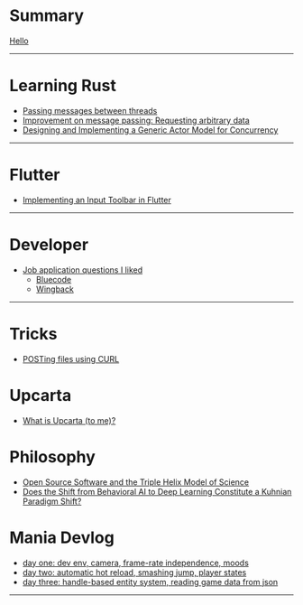 # Summary
[Hello](./posts/hello.md)

----

# Learning Rust
- [Passing messages between threads](./posts/rust/001_mpbt.md)
- [Improvement on message passing: Requesting arbitrary data](./posts/rust/002_requesting_arbitrary_data.md)
- [Designing and Implementing a Generic Actor Model for Concurrency](./posts/rust/003_generic_actor_model.md)

----

# Flutter
- [Implementing an Input Toolbar in Flutter](./posts/flutter/001_input_toolbar.md)
----

# Developer
- [Job application questions I liked](./posts/developer/001_good_qs/gq.md)
  - [Bluecode](./posts/developer/001_good_qs/bluecode.md)
  - [Wingback](./posts/developer/001_good_qs/wingback.md) 
<!-- - [Dev surveys]() -->
<!-- - [Dev surveys](./posts/developer/002_dev_surveys/dev_surveys.md) -->
----

# Tricks
- [POSTing files using CURL](./posts/tricks/001_post_files_through_curl.md)
 
# Upcarta
- [What is Upcarta (to me)?]()

# Philosophy
- [Open Source Software and the Triple Helix Model of Science](./posts/philosophy/001_foss_thm.md)
- [Does the Shift from Behavioral AI to Deep Learning Constitute a Kuhnian Paradigm Shift?](./posts/philosophy/002_ai_kuhn.md)

# Mania Devlog
- [day one: dev env, camera, frame-rate independence, moods](./posts/mania_devlog/001_day_one.md)
- [day two: automatic hot reload, smashing jump, player states](./posts/mania_devlog/002_day_two.md)
- [day three: handle-based entity system, reading game data from json](./posts/mania_devlog/003_day_three.md)
----